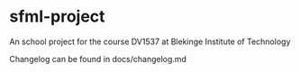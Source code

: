 sfml-project
============

An school project for the course DV1537 at Blekinge Institute of Technology

Changelog can be found in docs/changelog.md
